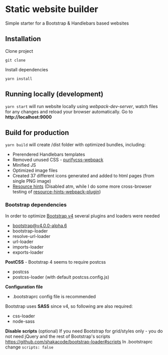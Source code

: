 # Static website builder

Simple starter for a Bootstrap & Handlebars based websites

## Installation
Clone project
```
git clone
```
Install dependencies
```
yarn install
```

## Running locally (development)

```yarn start``` will run website locally using _webpack-dev-server_, watch files for any changes and reload your browser automatically. Go to **http://localhost:9000**


## Build for production

```yarn build``` will create /dist folder with optimized bundles, including:
- Prerendered Handlebars templates
- Removed unused CSS - [purifycss-webpack](https://github.com/webpack-contrib/purifycss-webpack)
- Minified JS
- Optimized image files
- Created 37 different icons generated and added to html pages (from single PNG image)
- [Resource hints](https://www.w3.org/TR/resource-hints/) (Disabled atm, while I do some more cross-browser testing of [resource-hints-webpack-plugin](https://github.com/jantimon/resource-hints-webpack-plugin))

### Bootstrap dependencies
In order to optimize [Bootstrap v4](https://v4-alpha.getbootstrap.com/) several plugins and loaders were needed
- bootstrap@v4.0.0-alpha.6
- bootstrap-loader
- resolve-url-loader 
- url-loader
- imports-loader 
- exports-loader

**PostCSS** - Bootstrap 4 seems to require postcss
- postcss
- postcss-loader (with default postcss.config.js)

**Configuration file**
- .bootstraprc config file is recommended

Bootstrap uses **SASS** since v4, so following are also required:
- css-loader 
- node-sass

**Disable scripts** (optional)
If you need Bootstrap for grid/styles only - you do not need jQuery and the rest of Bootstrap's scripts
https://github.com/shakacode/bootstrap-loader#scripts
In .bootstraprc change `scripts: false`